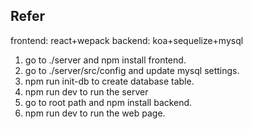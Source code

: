 ## Refer
frontend: react+wepack
backend: koa+sequelize+mysql

1. go to ./server and npm install frontend.
2. go to ./server/src/config and update mysql settings.
3. npm run init-db to create database table.
4. npm run dev to run the server
5. go to root path and npm install backend.
6. npm run dev to run the web page.
